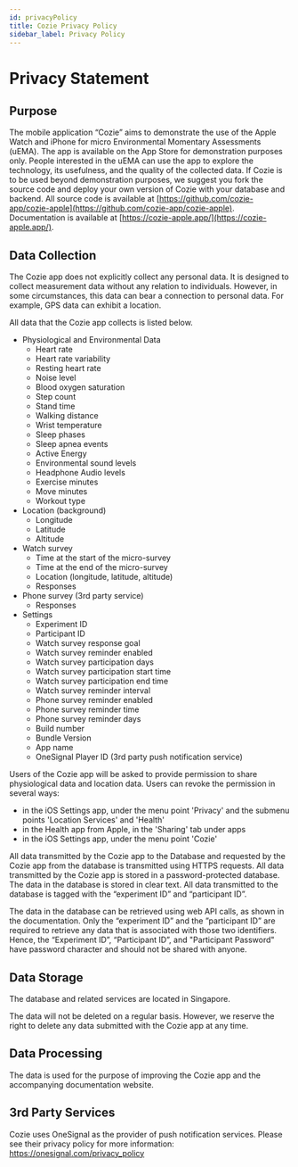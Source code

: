 ```yaml
---
id: privacyPolicy
title: Cozie Privacy Policy
sidebar_label: Privacy Policy
---
```


# Privacy Statement

## Purpose
The mobile application “Cozie” aims to demonstrate the use of the Apple Watch and iPhone for micro Environmental Momentary Assessments (uEMA). The app is available on the App Store for demonstration purposes only. People interested in the uEMA can use the app to explore the technology, its usefulness, and the quality of the collected data. If Cozie is to be used beyond demonstration purposes, we suggest you fork the source code and deploy your own version of Cozie with your database and backend. All source code is available at [https://github.com/cozie-app/cozie-apple](https://github.com/cozie-app/cozie-apple). Documentation is available at [https://cozie-apple.app/](https://cozie-apple.app/). 

## Data Collection
The Cozie app does not explicitly collect any personal data. It is designed to collect measurement data without any relation to individuals. However, in some circumstances, this data can bear a connection to personal data. For example, GPS data can exhibit a location.

All data that the Cozie app collects is listed below. 

- Physiological and Environmental Data
  - Heart rate
  - Heart rate variability
  - Resting heart rate
  - Noise level
  - Blood oxygen saturation
  - Step count
  - Stand time
  - Walking distance
  - Wrist temperature
  - Sleep phases
  - Sleep apnea events
  - Active Energy
  - Environmental sound levels
  - Headphone Audio levels
  - Exercise minutes
  - Move minutes
  - Workout type
- Location (background)
   - Longitude
   - Latitude
   - Altitude
- Watch survey
  - Time at the start of the micro-survey
  - Time at the end of the micro-survey
  - Location (longitude, latitude, altitude)
  - Responses
- Phone survey (3rd party service)
  - Responses
- Settings
  - Experiment ID
  - Participant ID
  - Watch survey response goal
  - Watch survey reminder enabled
  - Watch survey participation days
  - Watch survey participation start time
  - Watch survey participation end time
  - Watch survey reminder interval
  - Phone survey reminder enabled
  - Phone survey reminder time
  - Phone survey reminder days
  - Build number
  - Bundle Version
  - App name
  - OneSignal Player ID (3rd party push notification service)

Users of the Cozie app will be asked to provide permission to share physiological data and location data. Users can revoke the permission in several ways:
  - in the iOS Settings app, under the menu point 'Privacy' and the submenu points 'Location Services' and 'Health'
  - in the Health app from Apple, in the 'Sharing' tab under apps
  - in the iOS Settings app, under the menu point 'Cozie'

All data transmitted by the Cozie app to the Database and requested by the Cozie app from the database is transmitted using HTTPS requests. All data transmitted by the Cozie app is stored in a password-protected database. The data in the database is stored in clear text. All data transmitted to the database is tagged with the “experiment ID” and “participant ID”.

The data in the database can be retrieved using web API calls, as shown in the documentation. Only the “experiment ID” and the ”participant ID” are required to retrieve any data that is associated with those two identifiers. Hence, the “Experiment ID”, “Participant ID”, and "Participant Password" have password character and should not be shared with anyone.

## Data Storage
The database and related services are located in Singapore.

The data will not be deleted on a regular basis. However, we reserve the right to delete any data submitted with the Cozie app at any time.

## Data Processing
The data is used for the purpose of improving the Cozie app and the accompanying documentation website.

## 3rd Party Services
Cozie uses OneSignal as the provider of push notification services. Please see their privacy policy for more information: https://onesignal.com/privacy_policy
